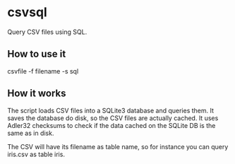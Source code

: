 # csvsql

Query CSV files using SQL.

## How to use it

csvfile -f filename -s sql

## How it works

The script loads CSV files into a SQLite3 database and queries them. It saves the database do disk, so the CSV files are actually cached. It uses Adler32 checksums to check if the data cached on the SQLite DB is the same as in disk.

The CSV will have its filename as table name, so for instance you can query iris.csv as table iris.
